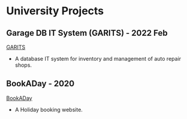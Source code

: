 # University Projects

## Garage DB IT System (GARITS) - 2022 Feb
[GARITS](https://github.com/John-LucaGIT/uni/tree/main/Garage%20DB%20IT%20System)

- A database IT system for inventory and management of auto repair shops.

## BookADay - 2020
[BookADay](https://github.com/John-LucaGIT/uni/tree/main/BookADay)
- A Holiday booking website.
